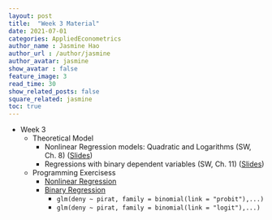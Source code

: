 ```yaml
---
layout: post
title:  "Week 3 Material"
date: 2021-07-01
categories: AppliedEconometrics
author_name : Jasmine Hao
author_url : /author/jasmine
author_avatar: jasmine
show_avatar : false
feature_image: 3
read_time: 30
show_related_posts: false
square_related: jasmine
toc: true
---
```



* Week 3
  * Theoretical Model
    * Nonlinear Regression models: Quadratic and Logarithms (SW, Ch. 8) ([Slides](2021/Theory/5_nonlinear.pdf))  
    * Regressions with binary dependent variables (SW, Ch. 11) ([Slides](2021/Theory/7_binary.pdf)) 
  * Programming Exercisess
    * [Nonlinear Regression](2021/Coding/5_nonlinear_regression.html)
    * [Binary Regression](https://www.econometrics-with-r.org/11-2-palr.html)
      * `glm(deny ~ pirat, family = binomial(link = "probit"),...)` 
      * `glm(deny ~ pirat, family = binomial(link = "logit"),...)` 
